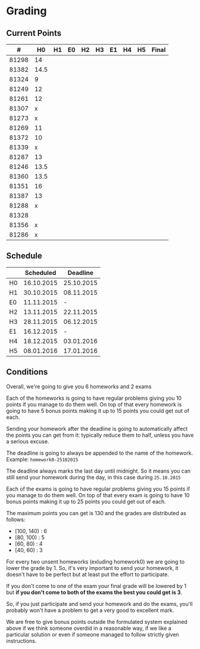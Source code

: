 # Grading

## Current Points

|   #   |  H0  | H1 | E0 | H2 | H3 | E1 | H4 | H5 | Final |
|-------|------|----|----|----|----|----|----|----|-------|
| 81298 |  14  |    |    |    |    |    |    |    |       |
| 81382 | 14.5 |    |    |    |    |    |    |    |       |
| 81324 |  9   |    |    |    |    |    |    |    |       |
| 81249 |  12  |    |    |    |    |    |    |    |       |
| 81261 |  12  |    |    |    |    |    |    |    |       |
| 81307 |  x   |    |    |    |    |    |    |    |       |
| 81273 |  x   |    |    |    |    |    |    |    |       |
| 81269 |  11  |    |    |    |    |    |    |    |       |
| 81372 |  10  |    |    |    |    |    |    |    |       |
| 81339 |  x   |    |    |    |    |    |    |    |       |
| 81287 |  13  |    |    |    |    |    |    |    |       |
| 81246 | 13.5 |    |    |    |    |    |    |    |       |
| 81360 | 13.5 |    |    |    |    |    |    |    |       |
| 81351 |  16  |    |    |    |    |    |    |    |       |
| 81387 |  13  |    |    |    |    |    |    |    |       |
| 81288 |  x   |    |    |    |    |    |    |    |       |
| 81328 |      |    |    |    |    |    |    |    |       |
| 81356 |  x   |    |    |    |    |    |    |    |       |
| 81286 |  x   |    |    |    |    |    |    |    |       |

## Schedule

|    | Scheduled  | Deadline   |
|----|------------|------------|
| H0 | 16.10.2015 | 25.10.2015 |
| H1 | 30.10.2015 | 08.11.2015 |
| E0 |        11.11.2015   | - |
| H2 | 13.11.2015 | 22.11.2015 |
| H3 | 28.11.2015 | 06.12.2015 |
| E1 |        16.12.2015   | - |
| H4 | 18.12.2015 | 03.01.2016 |
| H5 | 08.01.2016 | 17.01.2016 |

## Conditions

Overall, we're going to give you 6 homeworks and 2 exams

Each of the homeworks is going to have regular problems
giving you 10 points if you manage to do them well.
On top of that every homework is going to have 5 bonus
points making it up to 15 points you could get out of
each.

Sending your homework after the deadline is going to
automatically affect the points you can get from it:
typically reduce them to half, unless you have a serious
excuse.

The deadline is going to always be appended to the name of 
the homework.
Example: `homework0-25102015`

The deadline always marks the last day until midnight. So
it means you can still send your homework during the day,
in this case during `25.10.2015`

Each of the exams is going to have regular problems
giving you 15 points if you manage to do them well.
On top of that every exam is going to have 10 bonus
points making it up to 25 points you could get out of
each.

The maximum points you can get is 130 and the grades are
distributed as follows:
- [100, 140) : 6
-  [80, 100) : 5
-  [60, 80)  : 4 
-  [40, 60)  : 3

For every two unsent homeworks (exluding homework0) we are
going to lower the grade by 1. So, it's very important to
send your homework, it doesn't have to be perfect but at
least put the effort to participate.

If you don't come to one of the exam your final grade will
be lowered by 1 but **if you don't come to both of the exams
the best you could get is 3**.

So, if you just participate and send your homework and do 
the exams, you'll probably won't have a problem to get a
very good to excellent mark.

We are free to give bonus points outside the formulated
system explained above if we think someone overdid in a
reasonable way, if we like a particular solution or even 
if someone managed to follow strictly given instructions.

